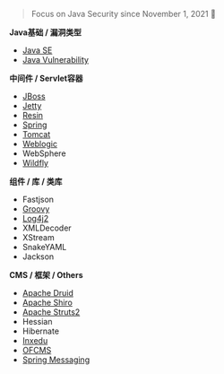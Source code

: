 > Focus on Java Security since November 1, 2021 👣


**Java基础 / 漏洞类型**
- [Java SE](https://github.com/pen4uin/JavaSec/tree/main/basic-knowledge/javase/)
- [Java Vulnerability](https://github.com/pen4uin/JavaSec/tree/main/basic-knowledge/)

**中间件 / Servlet容器**

- [JBoss](https://github.com/pen4uin/JavaSec/tree/main/jboss/) 
- [Jetty](https://github.com/pen4uin/JavaSec/blob/main/jetty/)
- [Resin](https://github.com/pen4uin/JavaSec/blob/main/resin/)
- [Spring](https://github.com/pen4uin/JavaSec/tree/main/springmvc)
- [Tomcat](https://github.com/pen4uin/JavaSec/tree/main/tomcat)
- [Weblogic](https://github.com/pen4uin/JavaSec/tree/main/weblogic/)
- WebSphere
- [Wildfly](https://github.com/pen4uin/JavaSec/tree/main/wildfly/)


**组件 / 库 / 类库**
- Fastjson
- [Groovy](https://github.com/pen4uin/JavaSec/blob/main/groovy/)
- [Log4j2](https://github.com/pen4uin/JavaSec/blob/main/log4j2/)
- XMLDecoder
- XStream
- SnakeYAML
- Jackson

**CMS / 框架 / Others**
- [Apache Druid](https://github.com/pen4uin/JavaSec/blob/main/apache%20druid/)
- [Apache Shiro](https://github.com/pen4uin/JavaSec/blob/main/shiro/)
- [Apache Struts2](https://github.com/pen4uin/JavaSec/blob/main/struts2/)
- Hessian
- Hibernate
- [Inxedu](https://github.com/pen4uin/JavaSec/blob/main/inxedu/2021_08_05_Inxedu.pdf)
- [OFCMS](https://github.com/pen4uin/JavaSec/blob/main/ofcms/)
- [Spring Messaging](https://github.com/pen4uin/JavaSec/blob/main/spring%20messaging/)

